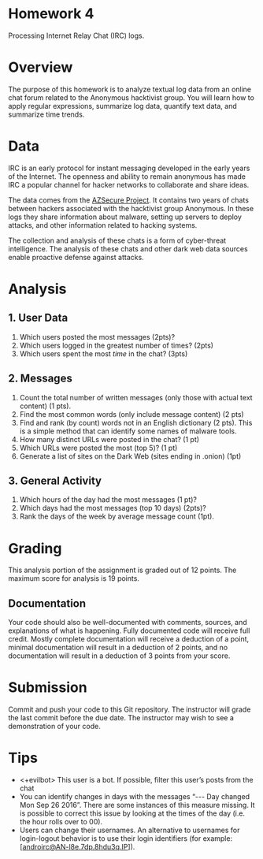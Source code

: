 # Homework 4

Processing Internet Relay Chat (IRC) logs.

# Overview
The purpose of this homework is to analyze textual log data from
an online chat forum related to the Anonymous hacktivist group.
You will learn how to apply regular expressions, summarize log data,
 quantify text data, and summarize time trends.


# Data
IRC is an early protocol for instant messaging developed in the
early years of the Internet. The openness and ability to remain
anonymous has made IRC a popular channel for hacker networks to
collaborate and share ideas.

The data comes from the
[AZSecure Project](https://www.azsecure-data.org/internet-relay-chat.html).
It contains two years of chats between hackers associated with the
hacktivist group Anonymous. In these logs they share information
about malware, setting up servers to deploy attacks, and other
information related to hacking systems.

The collection and analysis of these chats is a form of
cyber-threat intelligence. The analysis of these chats and
other dark web data sources enable proactive defense against
attacks.

# Analysis
## 1. User Data

1.  Which users posted the most messages (2pts)?
2.  Which users logged in the greatest number of times? (2pts)
3.	Which users spent the most *time* in the chat? (3pts)

## 2. Messages
1.	Count the total number of written messages
    (only those with actual text content) (1 pts).
2.	Find the most common words (only include message content) (2 pts)
3.	Find and rank (by count) words not in an English dictionary (2 pts).
    This is a simple method that can identify some names of malware tools.
4.	How many distinct URLs were posted in the chat? (1 pt)
5.  Which URLs were posted the most (top 5)? (1 pt)
6.  Generate a list of sites on the Dark Web (sites ending in
    .onion) (1pt)

## 3. General Activity
1.  Which hours of the day had the most messages (1 pt)?
2.  Which days had the most messages (top 10 days) (2pts)?
2.	Rank the days of the week by average message count (1pt).

# Grading
This analysis portion of the assignment is graded out of 12 points.
The maximum score for analysis is 19 points.

## Documentation
Your code should also be well-documented with comments, sources,
and explanations of what is happening. Fully documented code will
receive full credit. Mostly complete documentation will receive
a deduction of a point, minimal documentation will result in a
deduction of 2 points, and no documentation will result in a
deduction of 3 points from your score.

# Submission

Commit and push your code to this Git repository. The
instructor will grade the last commit before the due
date. The instructor may
wish to see a demonstration of your code.

# Tips

- <+evilbot> This user is a bot. If possible, filter this user’s
  posts from the chat
- You can identify changes in days with the messages
  “--- Day changed Mon Sep 26 2016”. There are some instances of
  this measure missing. It is possible to correct this issue by
  looking at the times of the day (i.e. the hour rolls over to 00).
- Users can change their usernames. An alternative to usernames
  for login-logout behavior is to use their login identifiers
  (for example: [androirc@AN-l8e.7dp.8hdu3q.IP]).
